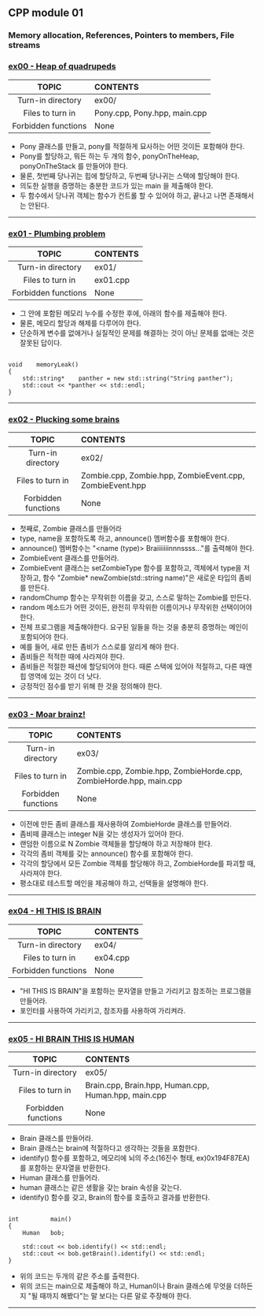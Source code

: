 ## CPP module 01

### Memory allocation, References, Pointers to members, File streams

### [ex00 - Heap of quadrupeds](./ex00)

|TOPIC|CONTENTS|
|:--:|:--|
|Turn-in directory|ex00/|
|Files to turn in|Pony.cpp, Pony.hpp, main.cpp|
|Forbidden functions|None|

* Pony 클래스를 만들고, pony를 적절하게 묘사하는 어떤 것이든 포함해야 한다.
* Pony를 할당하고, 뭐든 하는 두 개의 함수, ponyOnTheHeap, ponyOnTheStack 를 만들어야 한다.
* 물론, 첫번째 당나귀는 힙에 할당하고, 두번째 당나귀는 스택에 할당해야 한다.
* 의도한 실행을 증명하는 충분한 코드가 있는 main 을 제출해야 한다.
* 두 함수에서 당나귀 객체는 함수가 컨트롤 할 수 있어야 하고, 끝나고 나면 존재해서는 안된다.

---

### [ex01 - Plumbing problem](./ex01)

|TOPIC|CONTENTS|
|:--:|:--|
|Turn-in directory|ex01/|
|Files to turn in|ex01.cpp|
|Forbidden functions|None|

* 그 안에 포함된 메모리 누수를 수정한 후에, 아래의 함수를 제출해야 한다.
* 물론, 메모리 할당과 해제를 다루어야 한다.
* 단순하게 변수를 없애거나 실질적인 문제를 해결하는 것이 아닌 문제를 없애는 것은 잘못된 답이다.

~~~

void    memoryLeak()
{
    std::string*    panther = new std::string("String panther");
    std::cout << *panther << std::endl;
}

~~~

---

### [ex02 - Plucking some brains](./ex02)

|TOPIC|CONTENTS|
|:--:|:--|
|Turn-in directory|ex02/|
|Files to turn in|Zombie.cpp, Zombie.hpp, ZombieEvent.cpp, ZombieEvent.hpp|
|Forbidden functions|None|

* 첫째로, Zombie 클래스를 만들어라
* type, name을 포함하도록 하고, announce() 멤버함수를 포함해야 한다.
* announce() 멤버함수는 "<name (type)> Braiiiiiiinnnssss..."를 출력해야 한다.
* ZombieEvent 클래스를 만들어라.
* ZombieEvent 클래스는 setZombieType 함수를 포함하고, 객체에서 type을 저장하고, 함수 "Zombie*  newZombie(std::string name)"은 새로운 타입의 좀비를 만든다.
* randomChump 함수는 무작위한 이름을 갖고, 스스로 말하는 Zombie를 만든다.
* random 메소드가 어떤 것이든, 완전히 무작위한 이름이거나 무작위한 선택이어야 한다.
* 전체 프로그램을 제출해야한다. 요구된 일들을 하는 것을 충분히 증명하는 메인이 포함되어야 한다.
* 예를 들어, 새로 만든 좀비가 스스로를 알리게 해야 한다.
* 좀비들은 적적한 때에 사라져야 한다.
* 좀비들은 적절한 패션에 할당되어야 한다. 때론 스택에 있어야 적절하고, 다른 때엔 힙 영역에 있는 것이 더 낫다.
* 긍정적인 점수를 받기 위해 한 것을 정의해야 한다.

---

### [ex03 - Moar brainz!](./ex03)

|TOPIC|CONTENTS|
|:--:|:--|
|Turn-in directory|ex03/|
|Files to turn in|Zombie.cpp, Zombie.hpp, ZombieHorde.cpp, ZombieHorde.hpp, main.cpp|
|Forbidden functions|None|

* 이전에 만든 좀비 클래스를 재사용하여 ZombieHorde 클래스를 만들어라.
* 좀비떼 클래스는 integer N을 갖는 생성자가 있어야 한다.
* 랜덤한 이름으로 N Zombie 객체들을 할당해야 하고 저장해야 한다.
* 각각의 좀비 객체를 갖는 announce() 함수를 포함해야 한다.
* 각각의 할당에서 모든 Zombie 객체를 할당해야 하고, ZombieHorde를 파괴할 때, 사라져야 한다.
* 평소대로 테스트할 메인을 제공해야 하고, 선택들을 설명해야 한다.

---

### [ex04 - HI THIS IS BRAIN](./ex04)

|TOPIC|CONTENTS|
|:--:|:--|
|Turn-in directory|ex04/|
|Files to turn in|ex04.cpp|
|Forbidden functions|None|

* "HI THIS IS BRAIN"을 포함하는 문자열을 만들고 가리키고 참조하는 프로그램을 만들어라.
* 포인터를 사용하여 가리키고, 참조자를 사용하여 가리켜라.

---

### [ex05 - HI BRAIN THIS IS HUMAN](./ex05)

|TOPIC|CONTENTS|
|:--:|:--|
|Turn-in directory|ex05/|
|Files to turn in|Brain.cpp, Brain.hpp, Human.cpp, Human.hpp, main.cpp|
|Forbidden functions|None|

* Brain 클래스를 만들어라.
* Brain 클래스는 brain에 적절하다고 생각하는 것들을 포함한다.
* identify() 함수를 포함하고, 메모리에 뇌의 주소(16진수 형태, ex)0x194F87EA)를 포함하는 문자열을 반환한다.
* Human 클래스를 만들어라.
* human 클래스는 같은 생활을 갖는 brain 속성을 갖는다.
* identify() 함수를 갖고, Brain의 함수를 호출하고 결과를 반환한다.

~~~

int         main()
{
    Human   bob;
    
    std::cout << bob.identify() << std::endl;
    std::cout << bob.getBrain().identify() << std::endl;
}

~~~

* 위의 코드는 두개의 같은 주소를 출력한다.
* 위의 코드는 main으로 제출해야 하고, Human이나 Brain 클래스에 무엇을 더하든지 "될 때까지 해봤다"는 말 보다는 다른 말로 주장해야 한다.

---

